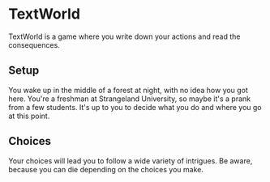 # TextWorld

TextWorld is a game where you write down your actions and read the consequences.

## Setup

You wake up in the middle of a forest at night, with no idea how you got here. You're a freshman at Strangeland University, so maybe it's a prank from a few students.
It's up to you to decide what you do and where you go at this point.

## Choices

Your choices will lead you to follow a wide variety of intrigues. Be aware, because you can die depending on the choices you make.